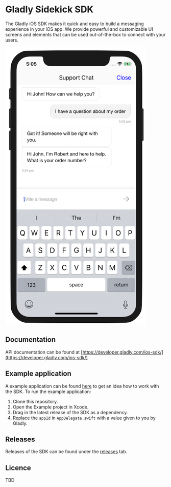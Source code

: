 # Gladly Sidekick SDK

The Gladly iOS SDK makes it quick and easy to build a messaging experience in your iOS app. We provide powerful and customizable UI screens and elements that can be used out-of-the-box to connect with your users.

![screenshot of chat conversation](ChatExample.png)

## Documentation
API documentation can be found at [https://developer.gladly.com/ios-sdk/](https://developer.gladly.com/ios-sdk/)

## Example application
A example application can be found [here](https://github.com/gladly/sidekick-ios-sdk/tree/master/Example) to get an idea how to work with the SDK. To run the example application:
1. Clone this repository.
1. Open the Example project in Xcode.
1. Drag in the latest release of the SDK as a dependency.
1. Replace the `appId` in `AppDelegate.swift` with a value given to you by Gladly.

## Releases
Releases of the SDK can be found under the [releases](https://github.com/gladly/sidekick-ios-sdk/releases) tab.

## Licence
TBD